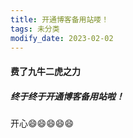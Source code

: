 ```yaml
---
title: 开通博客备用站喽！
tags: 未分类
modify_date: 2023-02-02
---
```


#### 费了九牛二虎之力

##### 终于终于开通博客备用站啦！

开心:smile::smile::smile::smile::smile:
